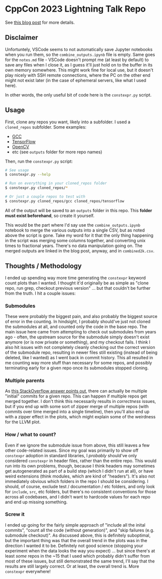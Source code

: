 # CppCon 2023 Lightning Talk Repo

See [this blog post](https://vasuagrawal.com/2023/10/making-friends-with-cuda-programmers/) for more details.

## Disclaimer

Unfortuntely, VSCode seems to not automatically save Jupyter notebooks when you run them, so the `combine_outputs.ipynb` file is empty. Same goes for the `notes.md` file - VSCode doesn't prompt me (at least by default) to save any files when I close it, as I guess it'll just hold on to the buffer in its own memory somewhere. This might work fine for local use, but it doesn't play nicely with SSH remote connections, where the PC on the other end might not exist later (in the case of ephemeral servers, like what I used here).

In other words, the only useful bit of code here is the `constexpr.py` script.

## Usage

First, clone any repos you want, likely into a subfolder. I used a `cloned_repos` subfolder. Some examples:
* [GCC](https://github.com/gcc-mirror/gcc)
* [TensorFlow](https://github.com/tensorflow/tensorflow)
* [OpenCV](https://github.com/opencv/opencv)
* etc (see `outputs` folder for more repo names)

Then, run the `constexpr.py` script:

```bash
# See usage
$ constexpr.py --help

# Run on everything in your cloned_repos folder
$ constexpr.py cloned_repos/*

# Or just a couple repos to test with
$ constexpr.py cloned_repos/gcc cloned_repos/tensorflow
```

All of the output will be saved to an `outputs` folder in this repo. This **folder must exist beforehand**, so create it yourself.

This would be the part where I'd say use the `combine_outputs.ipynb` notebook to merge the various outputs into a single CSV, but as noted above the script is gone. Take my word for it that the only thing happening in the script was merging some columns together, and converting unix times to fractional years. There's no data manipulation going on. The merged outputs are linked in the blog post, anyway, and in `combined2k.csv`.

## Thoughts / Methodology

I ended up spending way more time generating the `constexpr` keyword count plots than I wanted. I thought it'd originally be as simple as "clone repo, run grep, checkout previous version" ... but that couldn't be further from the truth. I hit a couple issues:

### Submodules
These were probably the biggest pain, and also probably the biggest source of error in the counting. In hindsight, I probably should've just not cloned the submodules at all, and counted only the code in the base repo. The main issue here came from attempting to check out submodules from years ago - often, the upstream source for the submodule simply doesn't exist anymore (or is now private or something), and my checkout fails. I think I also hit issues with not completely cleanly checking out the correct version of the submodule repo, resulting in newer files still existing (instead of being deleted, like I wanted) as I went back in commit history. This all resulted in me counting way more stuff than necessary for some repos, and possibly terminating early for a given repo once its submodules stopped cloning.

### Multiple parents

As [this StackOverflow answer points out](https://stackoverflow.com/a/1007545), there can actually be multiple "initial" commits for a given repo. This can happen if multiple repos get merged together. I don't think this necessarily results in _correctness_ issues, but if you end up with some sort of zipper merge of multiple repos (with commits over time merged into a single timeline), then you'll also end up with a zipper effect in the plots, which might explain some of the weirdness for the LLVM plot.

### How / what to count?

Even if we ignore the submodule issue from above, this still leaves a few other code-related issues. Since my goal was primarily to show off `constexpr` adoption in standard libraries, I _probably_ should've only considered `constexpr` in header files, rather than the entire repo. This would run into its own problems, though, because I think headers may sometimes get autogenerated as part of a build step (which I didn't run at all), or have weird extensions (think modules, which are kind of "headers"). It's also not immediately obvious which folders in the repo I should be considering. I should, of course, exclude test / documentation / etc folders, and only look for `include`, `src`, etc folders, but there's no consistent conventions for those across all codebases, and I didn't want to hardcode values for each repo and end up missing something.

### Screw it

I ended up going for the fairly simple approach of "include all the inital commits", "count all the code (without generation)", and "skip failures (e.g. submodule checkout)". As discussed above, this is definitely suboptimal, but the important thing was that the overall trend in the plots was in the direction I wanted it to be. Definitely not good science (stopping your experiment when the data looks the way you expect) ... but since there's at least _some_ repos in the ~15 that I used which probably didn't suffer from most of these issues, but still demonstrated the same trend, I'll say that the results are still largely correct. Or at least, the overall trend is. More `constexpr` everywhere! 